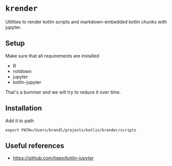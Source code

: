 # `krender`

Utilities to render kotlin scripts and markdown-embedded kotlin chunks with jupyter.


## Setup

Make sure that all requirements are installed

* R
* notdown
* jupyter
* kotlin-jupyter

That's a bummer and we will try to reduce it over time.

## Installation

Add it to path
```
export PATH=/Users/brandl/projects/kotlin/krender/scripts
```

## Useful references

* https://github.com/ligee/kotlin-jupyter